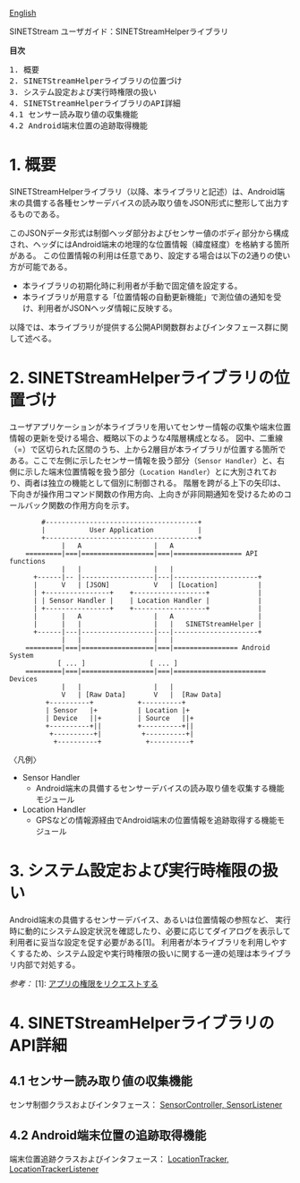 <!--
Copyright (C) 2020-2021 National Institute of Informatics

Licensed to the Apache Software Foundation (ASF) under one
or more contributor license agreements.  See the NOTICE file
distributed with this work for additional information
regarding copyright ownership.  The ASF licenses this file
to you under the Apache License, Version 2.0 (the
"License"); you may not use this file except in compliance
with the License.  You may obtain a copy of the License at

  http://www.apache.org/licenses/LICENSE-2.0

Unless required by applicable law or agreed to in writing,
software distributed under the License is distributed on an
"AS IS" BASIS, WITHOUT WARRANTIES OR CONDITIONS OF ANY
KIND, either express or implied.  See the License for the
specific language governing permissions and limitations
under the License.
-->

[English](api-android.en.md)

SINETStream ユーザガイド：SINETStreamHelperライブラリ

**目次**
<pre>
1. 概要
2. SINETStreamHelperライブラリの位置づけ
3. システム設定および実行時権限の扱い
4. SINETStreamHelperライブラリのAPI詳細
4.1 センサー読み取り値の収集機能
4.2 Android端末位置の追跡取得機能
</pre>


# 1. 概要

SINETStreamHelperライブラリ（以降、本ライブラリと記述）は、Android端末の具備する各種センサーデバイスの読み取り値をJSON形式に整形して出力するものである。

このJSONデータ形式は制御ヘッダ部分およびセンサー値のボディ部分から構成され、ヘッダにはAndroid端末の地理的な位置情報（緯度経度）を格納する箇所がある。
この位置情報の利用は任意であり、設定する場合は以下の2通りの使い方が可能である。

* 本ライブラリの初期化時に利用者が手動で固定値を設定する。
* 本ライブラリが用意する「位置情報の自動更新機能」で測位値の通知を受け、利用者がJSONヘッダ情報に反映する。

以降では、本ライブラリが提供する公開API関数群およびインタフェース群に関して述べる。


# 2. SINETStreamHelperライブラリの位置づけ

ユーザアプリケーションが本ライブラリを用いてセンサー情報の収集や端末位置情報の更新を受ける場合、概略以下のような4階層構成となる。
図中、二重線（=）で区切られた区間のうち、上から2層目が本ライブラリが位置する箇所である。ここで左側に示したセンサー情報を扱う部分（`Sensor Handler`）と、右側に示した端末位置情報を扱う部分（`Location Handler`）とに大別されており、両者は独立の機能として個別に制御される。
階層を跨がる上下の矢印は、下向きが操作用コマンド関数の作用方向、上向きが非同期通知を受けるためのコールバック関数の作用方向を示す。

```
        #--------------------------------------+
        |           User Application           |
        +--------------------------------------+
             |   A                  |   A
    =========|===|==================|===|================= API functions
             |   |                  |   |
      +------|-- |------------------|---|---------------------+
      |      V   | [JSON]           V   | [Location]          |
      | +----------------+    +------------------+            |
      | | Sensor Handler |    | Location Handler |            |
      | +----------------+    +------------------+            |
      |      |   A                  |   A                     |
      |      |   |                  |   |   SINETStreamHelper |
      +------|---|------------------|---|---------------------+
             |   |                  |   |
    =========|===|==================|===|================ Android System
            [ ... ]                [ ... ]
    =========|===|==================|===|======================= Devices
             |   |                  |   |
             V   | [Raw Data]       V   |  [Raw Data]
         +----------+           +----------+
         | Sensor   |+          | Location |+
         | Device   ||+         | Source   ||+
         +----------+||         +----------+||
          +----------+|          +----------+|
           +----------+           +----------+
```
〈凡例〉
* Sensor Handler
    * Android端末の具備するセンサーデバイスの読み取り値を収集する機能モジュール
* Location Handler
    * GPSなどの情報源経由でAndroid端末の位置情報を追跡取得する機能モジュール


# 3. システム設定および実行時権限の扱い

Android端末の具備するセンサーデバイス、あるいは位置情報の参照など、
実行時に動的にシステム設定状況を確認したり、必要に応じてダイアログを表示して利用者に妥当な設定を促す必要がある\[1\]。
利用者が本ライブラリを利用しやすくするため、システム設定や実行時権限の扱いに関する一連の処理は本ライブラリ内部で対処する。

<em>参考：</em>
\[1\]: [アプリの権限をリクエストする](https://developer.android.com/training/permissions/requesting?hl=ja)


# 4. SINETStreamHelperライブラリのAPI詳細

## 4.1 センサー読み取り値の収集機能

センサ制御クラスおよびインタフェース：
[SensorController, SensorListener](libhelper_api/sensor_controller.md)

## 4.2 Android端末位置の追跡取得機能

端末位置追跡クラスおよびインタフェース：
[LocationTracker, LocationTrackerListener](libhelper_api/location_tracker.md)

